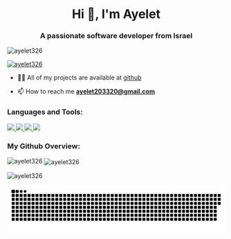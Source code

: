 <h1 align="center">Hi 👋, I'm Ayelet</h1>
<h3 align="center">A passionate software developer from Israel</h3>

<p align="left"> <img src="https://komarev.com/ghpvc/?username=ayelet326&label=Profile%20views&color=0e75b6&style=flat" alt="ayelet326" /> </p>

<p align="left"> <a href="https://github.com/ryo-ma/github-profile-trophy"><img src="https://github-profile-trophy.vercel.app/?username=ayelet326" alt="ayelet326" /></a> </p>

- 👨‍💻 All of my projects are available at [github](https://github.com/ayelet326)

- 📫 How to reach me **ayelet203320@gmail.com**


<h3 align="left">Languages and Tools:</h3>
<p align="left">
  <a href="https://skillicons.dev">
    <img src="https://skillicons.dev/icons?i=cpp,cs,c,java,py,js,html,css,ts" /> 
    <img src="https://skillicons.dev/icons?i=dotnet,nestjs,nodejs,mysql,mongodb" />   
    <img src="https://skillicons.dev/icons?i=react,angular,npm,jquery,bootstrap,regex,express,fastapi,selenium" />
    <img src="https://skillicons.dev/icons?i=git,github,vite,postman,vscode,visualstudio,pycharm,eclipse,linux,ubuntu,ai,powershell" />
  </a>
</p>


<h3 align="left">My Github Overview:</h3>
<p><img align="left" src="https://github-readme-stats.vercel.app/api/top-langs?username=ayelet326&show_icons=true&locale=en&layout=compact" alt="ayelet326" /></p>

<p>&nbsp;<img align="center" src="https://github-readme-stats.vercel.app/api?username=ayelet326&show_icons=true&locale=en" alt="ayelet326" /></p>

<p><img align="center" src="https://github-readme-streak-stats.herokuapp.com/?user=ayelet326&" alt="ayelet326" /></p>
<p><img align="center" src="github-snake.svg" alt="ayelet326"  /></p>
